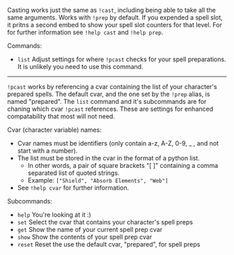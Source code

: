 Casting works just the same as ``!cast``, including being able to take all the same arguments. Works with ``!prep`` by default. If you expended a spell slot, it pritns a second embed to show your spell slot counters for that level.
For for further information see ``!help cast`` and ``!help prep``.

Commands:
- ``list`` Adjust settings for where ``!pcast`` checks for your spell preparations. It is unlikely you need to use this command.


-------

``!pcast`` works by referencing a cvar containing the list of your character's prepared spells. The default cvar, and the one set by the ``!prep`` alias, is named "prepared".
The ``list`` command and it's subcommands are for chaning which cvar ``!pcast`` references. These are settings for enhanced compatability that most will not need.

Cvar (character variable) names:
- Cvar names must be identifiers (only contain a-z, A-Z, 0-9, _ , and not start with a number).
- The list must be stored in the cvar in the format of a python list.
  - In other words, a pair of square brackets "[ ]" containing a comma separated list of quoted strings.
  - Example: ``["Shield", "Absorb Elements", "Web"]``
- See ``!help cvar`` for further information.

Subcommands:

  - ``help``  You're looking at it :)
  - ``set``   Select the cvar that contains your character's spell preps
  - ``get``   Show the name of your current spell prep cvar
  - ``show``  Show the contents of your spell prep cvar
  - ``reset`` Reset the use the default cvar, "prepared", for spell preps

